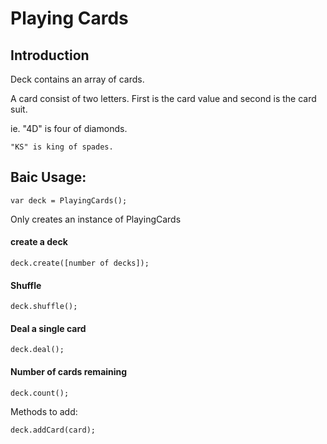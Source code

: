 # Playing Cards

## Introduction

Deck contains an array of cards.

A card consist of two letters.  First is the card value and second is the card suit.

ie. 
    "4D" is four of diamonds.

    "KS" is king of spades.


## Baic Usage:

    var deck = PlayingCards();
    
Only creates an instance of PlayingCards

#### create a deck

    deck.create([number of decks]);
    

    

#### Shuffle

    deck.shuffle();

#### Deal a single card

    deck.deal();

#### Number of cards remaining

    deck.count();


Methods to add:

    deck.addCard(card);

